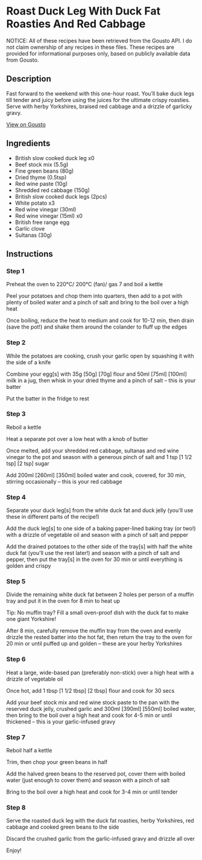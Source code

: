 # Roast Duck Leg With Duck Fat Roasties And Red Cabbage

NOTICE: All of these recipes have been retrieved from the Gousto API. I do not claim ownership of any recipes in these files. These recipes are provided for informational purposes only, based on publicly available data from Gousto.

## Description

Fast forward to the weekend with this one-hour roast. You’ll bake duck legs till tender and juicy before using the juices for the ultimate crispy roasties. Serve with herby Yorkshires, braised red cabbage and a drizzle of garlicky gravy.

[View on Gousto](https://www.gousto.co.uk/recipes/cookbook/roast-duck-leg-with-duck-fat-roasties-yorkshires-red-cabbage)

## Ingredients

- British slow cooked duck leg x0
- Beef stock mix (5.5g)
- Fine green beans (80g)
- Dried thyme (0.5tsp)
- Red wine paste (10g)
- Shredded red cabbage (150g)
- British slow cooked duck legs (2pcs)
- White potato x3
- Red wine vinegar (30ml)
- Red wine vinegar (15ml) x0
- British free range egg
- Garlic clove
- Sultanas (30g)

## Instructions


### Step 1

Preheat the oven to 220°C/ 200°C (fan)/ gas 7 and boil a kettle

Peel your potatoes and chop them into quarters, then add to a pot with plenty of boiled water and a pinch of salt and bring to the boil over a high heat

Once boiling, reduce the heat to medium and cook for 10-12 min, then drain (save the pot!) and shake them around the colander to fluff up the edges


### Step 2

While the potatoes are cooking, crush your garlic open by squashing it with the side of a knife

Combine your egg[s] with 35g<span class="text-purple"> [50g]</span> <span class="text-danger">[70g]</span> flour and 50ml <span class="text-purple">[75ml]</span> <span class="text-danger">[100ml]</span> milk in a jug, then whisk in your dried thyme and a pinch of salt – this is your batter

Put the batter in the fridge to rest


### Step 3

Reboil a kettle

Heat a separate pot over a low heat with a knob of butter

Once melted, add your shredded red cabbage, sultanas and red wine vinegar to the pot and season with a generous pinch of salt and 1 tsp <span class="text-purple">[1 1/2 tsp]</span> <span class="text-danger">[2 tsp]</span> sugar

Add 200ml <span class="text-purple">[260ml]</span> <span class="text-danger">[350ml]</span> boiled water and cook, covered, for 30 min, stirring occasionally – this is your red cabbage


### Step 4

Separate your duck leg[s] from the white duck fat and duck jelly (you'll use these in different parts of the recipe!)

Add the duck leg[s] to one side of a baking paper-lined baking tray (or two!) with a drizzle of vegetable oil and season with a pinch of salt and pepper

Add the drained potatoes to the other side of the tray[s] with half the white duck fat (you'll use the rest later!) and season with a pinch of salt and pepper, then put the tray[s] in the oven for 30 min or until everything is golden and crispy


### Step 5

Divide the remaining white duck fat between 2 holes per person of a muffin tray and put it in the oven for 8 min to heat up

Tip: No muffin tray? Fill a small oven-proof dish with the duck fat to make one giant Yorkshire!

After 8 min, carefully remove the muffin tray from the oven and evenly drizzle the rested batter into the hot fat, then return the tray to the oven for 20 min or until puffed up and golden – these are your herby Yorkshires


### Step 6

Heat a large, wide-based pan (preferably non-stick) over a high heat with a drizzle of vegetable oil

Once hot, add 1 tbsp <span class="text-purple">[1 1/2 tbsp]</span> <span class="text-danger">[2 tbsp]</span> flour and cook for 30 secs

Add your beef stock mix and red wine stock paste to the pan with the reserved duck jelly, crushed garlic and 300ml <span class="text-purple">[390ml]</span> <span class="text-danger">[550ml]</span> boiled water, then bring to the boil over a high heat and cook for 4-5 min or until thickened – this is your garlic-infused gravy


### Step 7

Reboil half a kettle

Trim, then chop your green beans in half

Add the halved green beans to the reserved pot, cover them with boiled water (just enough to cover them) and season with a pinch of salt

Bring to the boil over a high heat and cook for 3-4 min or until tender

### Step 8

Serve the roasted duck leg with the duck fat roasties, herby Yorkshires, red cabbage and cooked green beans to the side

Discard the crushed garlic from the garlic-infused gravy and drizzle all over

Enjoy!

